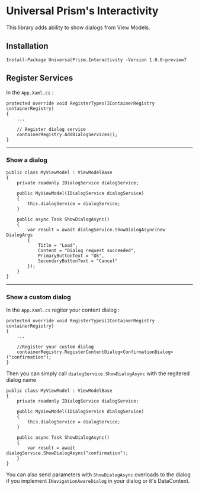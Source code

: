 ﻿# Universal Prism's Interactivity 

This library adds ability to show dialogs from View Models.

## Installation

    Install-Package UniversalPrism.Interactivity -Version 1.0.0-preview7

## Register Services

In the `App.Xaml.cs` :

    protected override void RegisterTypes(IContainerRegistry containerRegistry)
    {
		...

        // Register dialog service
        containerRegistry.AddDialogServices();
    }
----

### Show a dialog

    public class MyViewModel : ViewModelBase
    {
        private readonly IDialogService dialogService;

        public MyViewModel(IDialogService dialogService)
        {
            this.dialogService = dialogService;
        }

        public async Task ShowDialogAsync()
        {
            var result = await dialogService.ShowDialogAsync(new DialogArgs
            {
                Title = "Load",
                Content = "Dialog request succeeded",
                PrimaryButtonText = "Ok",
                SecondaryButtonText = "Cancel"
            });
        }
    }

----
### Show a custom dialog


In the `App.Xaml.cs` regiter your content dialog :

    protected override void RegisterTypes(IContainerRegistry containerRegistry)
    {
		...

        //Register your custom dialog
        containerRegistry.RegisterContentDialog<ConfirmationDialog>("confirmation");
    }

Then you can simply call `dialogService.ShowDialogAsync` with the regitered dialog name

    public class MyViewModel : ViewModelBase
    {
        private readonly IDialogService dialogService;

        public MyViewModel(IDialogService dialogService)
        {
            this.dialogService = dialogService;
        }
        
        public async Task ShowDialogAsync()
        {
            var result = await dialogService.ShowDialogAsync("confirmation");
        }
    }

You can also send parameters with `ShowDialogAsync` overloads to the dialog if you implement `INavigationAwareDialog` in your dialog or it's DataContext.